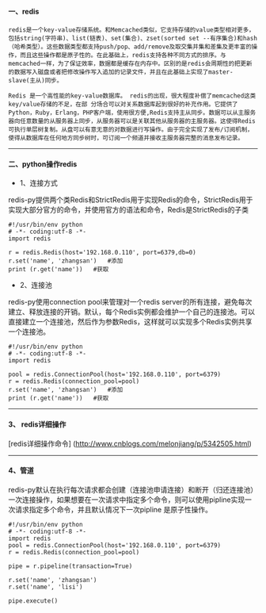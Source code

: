 #### 一、redis

	redis是一个key-value存储系统。和Memcached类似，它支持存储的value类型相对更多，包括string(字符串)、list(链表)、set(集合)、zset(sorted set --有序集合)和hash（哈希类型）。这些数据类型都支持push/pop、add/remove及取交集并集和差集及更丰富的操作，而且这些操作都是原子性的。在此基础上，redis支持各种不同方式的排序。与memcached一样，为了保证效率，数据都是缓存在内存中。区别的是redis会周期性的把更新的数据写入磁盘或者把修改操作写入追加的记录文件，并且在此基础上实现了master-slave(主从)同步。

	Redis 是一个高性能的key-value数据库。 redis的出现，很大程度补偿了memcached这类key/value存储的不足，在部 分场合可以对关系数据库起到很好的补充作用。它提供了Python，Ruby，Erlang，PHP客户端，使用很方便,Redis支持主从同步。数据可以从主服务器向任意数量的从服务器上同步，从服务器可以是关联其他从服务器的主服务器。这使得Redis可执行单层树复制。从盘可以有意无意的对数据进行写操作。由于完全实现了发布/订阅机制，使得从数据库在任何地方同步树时，可订阅一个频道并接收主服务器完整的消息发布记录。

---
#### 二、python操作redis

- 1、连接方式

redis-py提供两个类Redis和StrictRedis用于实现Redis的命令，StrictRedis用于实现大部分官方的命令，并使用官方的语法和命令，Redis是StrictRedis的子类

	#!/usr/bin/env python
	# -*- coding:utf-8 -*-
	import redis

	r = redis.Redis(host='192.168.0.110', port=6379,db=0)
	r.set('name', 'zhangsan')   #添加
	print (r.get('name'))   #获取

- 2、连接池

redis-py使用connection pool来管理对一个redis server的所有连接，避免每次建立、释放连接的开销。默认，每个Redis实例都会维护一个自己的连接池。可以直接建立一个连接池，然后作为参数Redis，这样就可以实现多个Redis实例共享一个连接池。

	#!/usr/bin/env python
	# -*- coding:utf-8 -*-
	import redis

	pool = redis.ConnectionPool(host='192.168.0.110', port=6379)
	r = redis.Redis(connection_pool=pool)
	r.set('name', 'zhangsan')   #添加
	print (r.get('name'))   #获取

---
#### 3、 redis详细操作

[redis详细操作命令] (http://www.cnblogs.com/melonjiang/p/5342505.html)


---
#### 4、管道

redis-py默认在执行每次请求都会创建（连接池申请连接）和断开（归还连接池）一次连接操作，如果想要在一次请求中指定多个命令，则可以使用pipline实现一次请求指定多个命令，并且默认情况下一次pipline 是原子性操作。

	#!/usr/bin/env python
	# -*- coding:utf-8 -*-
	import redis
	pool = redis.ConnectionPool(host='192.168.0.110', port=6379)
	r = redis.Redis(connection_pool=pool)

	pipe = r.pipeline(transaction=True)

	r.set('name', 'zhangsan')
	r.set('name', 'lisi')

	pipe.execute()

